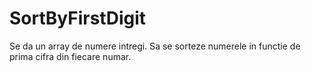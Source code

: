 # SortByFirstDigit
Se da un array de numere intregi. Sa se sorteze numerele in functie de prima cifra din fiecare numar.
